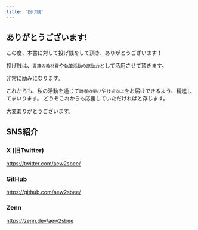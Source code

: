 ```yaml
---
title: '投げ銭'
---
```


## ありがとうございます!

この度、本書に対して投げ銭をして頂き、ありがとうございます！

投げ銭は、`書籍の教材費`や`執筆活動の原動力`として活用させて頂きます。


非常に励みになります。

これからも、私の活動を通じて`読者の学び`や`技術向上`をお届けできるよう、精進してまいります。
どうぞこれからも応援していただければと存じます。

大変ありがとうございます。

## SNS紹介

### X (旧Twitter)

https://twitter.com/aew2sbee/

### GitHub
https://github.com/aew2sbee/


### Zenn
https://zenn.dev/aew2sbee